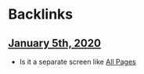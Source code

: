 
# Backlinks
## [January 5th, 2020](<January 5th, 2020.md>)
- Is it a separate screen like [All Pages](<All Pages.md>)

